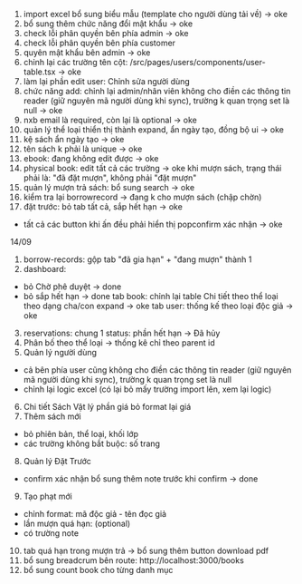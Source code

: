 1. import excel bổ sung biểu mẫu (template cho người dùng tải về) -> oke
14. bổ sung thêm chức năng đổi mật khẩu -> oke
15. check lỗi phân quyền bên phía admin -> oke
15. check lỗi phân quyền bên phía customer
16. quyên mật khẩu bên admin -> oke
2. chỉnh lại các trường tên cột: /src/pages/users/components/user-table.tsx -> oke
3. làm lại phần edit user: Chỉnh sửa người dùng
4. chức năng add: chỉnh lại admin/nhân viên không cho điền các thông tin reader (giữ nguyên mã người dùng khi sync), trường k quan trọng set là null -> oke
5. nxb email là required, còn lại là optional -> oke
6. quản lý thể loại thiển thị thành expand, ẩn ngày tạo, đồng bộ ui -> oke
7. kệ sách ẩn ngày tạo -> oke
8. tên sách k phải là unique -> oke
9. ebook: đang không edit được -> oke
10. physical book: edit tất cả các trường -> oke
khi mượn sách, trạng thái phải là: "đã đặt mượn", không phải "đặt mượn"
11. quản lý mượn trả sách: bổ sung search -> oke
12. kiểm tra lại borrowrecord -> đang k cho mượn sách (chập chờn)
13. đặt trước: bỏ tab tất cả, sắp hết hạn -> oke
  - tất cả các button khi ấn đều phải hiển thị popconfirm xác nhận -> oke

14/09
1. borrow-records: gộp tab "đã gia hạn" + "đang mượn" thành 1
2. dashboard:
  + bỏ Chờ phê duyệt -> done
  + bỏ sắp hết hạn -> done
  tab book:
    chỉnh lại table Chi tiết theo thể loại theo dạng cha/con expand -> oke
  tab user:
    thống kế theo loại độc giả -> oke
3. reservations:
  chung 1 status: phần hết hạn -> Đã hủy
4. Phân bố theo thể loại -> thống kê chỉ theo parent id
5. Quản lý người dùng
- cả bên phía user cũng không cho điền các thông tin reader (giữ nguyên mã người dùng khi sync), trường k quan trọng set là null
- chỉnh lại logic excel (có lại bỏ mấy trường import lên, xem lại logic)
6. Chi tiết Sách Vật lý
  phần giá bỏ format lại giá
7. Thêm sách mới
  - bỏ phiên bản, thể loại, khối lớp
  - các trường không bắt buộc: số trang
8. Quản lý Đặt Trước
- confirm xác nhận bổ sung thêm note trước khi confirm -> done
9. Tạo phạt mới
- chỉnh format: mã độc giả - tên đọc giả
- lần mượn quá hạn: (optional)
- có trường note
10. tab quá hạn trong mượn trả -> bổ sung thêm button download pdf
11. bổ sung breadcrum bên route: http://localhost:3000/books
12. bổ sung count book cho từng danh mục
